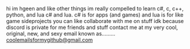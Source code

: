 hi im hgeen and like other things
im really compelled to learn c#, c, c++, python, and lua
c# and lua. c# is for apps (and games) and lua is for like game sideprojects
you can like collaborate with me on stuff idk
because discord is private for me friends and stuff contact me at my very cool, original, new, and sexy email known as.........
coolemailsformygithub@gmail.com
